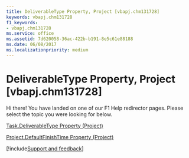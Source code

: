 ```yaml
---
title: DeliverableType Property, Project [vbapj.chm131728]
keywords: vbapj.chm131728
f1_keywords:
- vbapj.chm131728
ms.service: office
ms.assetid: 7d620058-36ac-422b-b191-8e5c61e88188
ms.date: 06/08/2017
ms.localizationpriority: medium
---
```



# DeliverableType Property, Project [vbapj.chm131728]

Hi there! You have landed on one of our F1 Help redirector pages. Please select the topic you were looking for below.

[Task.DeliverableType Property (Project)](https://msdn.microsoft.com/library/4170340d-ea80-54ab-b65a-08ee062ad41b%28Office.15%29.aspx)

[Project.DefaultFinishTime Property (Project)](https://msdn.microsoft.com/library/25c6bcc1-6543-b4b4-780b-d924189054de%28Office.15%29.aspx)

[!include[Support and feedback](~/includes/feedback-boilerplate.md)]